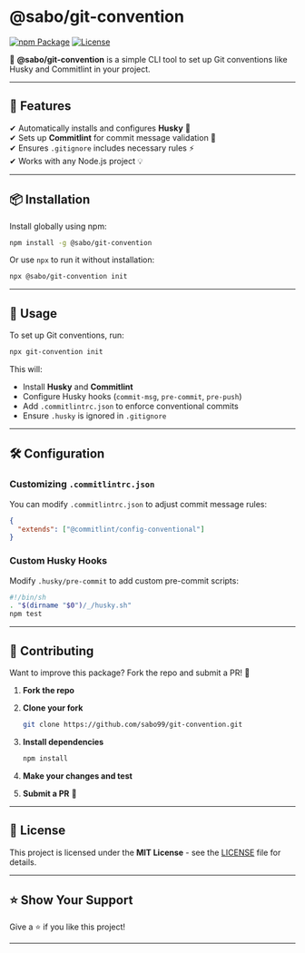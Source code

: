 # @sabo/git-convention

[![npm Package](https://img.shields.io/npm/v/@sabo/git-convention?color=blue&style=flat-square)](https://www.npmjs.org/package/@sabo/git-convention)
[![License](https://img.shields.io/npm/l/@sabo/git-convention.svg)](https://github.com/sabo99/git-convention/blob/master/LICENSE)

🚀 **@sabo/git-convention** is a simple CLI tool to set up Git conventions like Husky and Commitlint in your project.

---

## 📌 Features

✔ Automatically installs and configures **Husky** 🐶  
✔ Sets up **Commitlint** for commit message validation 📝  
✔ Ensures `.gitignore` includes necessary rules ⚡  
✔ Works with any Node.js project 💡  

---

## 📦 Installation

Install globally using npm:

```sh
npm install -g @sabo/git-convention
```

Or use `npx` to run it without installation:

```sh
npx @sabo/git-convention init
```

---

## 🚀 Usage

To set up Git conventions, run:

```sh
npx git-convention init
```

This will:

- Install **Husky** and **Commitlint**
- Configure Husky hooks (`commit-msg`, `pre-commit`, `pre-push`)
- Add `.commitlintrc.json` to enforce conventional commits
- Ensure `.husky` is ignored in `.gitignore`

---

## 🛠 Configuration

### Customizing `.commitlintrc.json`

You can modify `.commitlintrc.json` to adjust commit message rules:

```json
{
  "extends": ["@commitlint/config-conventional"]
}
```

### Custom Husky Hooks

Modify `.husky/pre-commit` to add custom pre-commit scripts:

```sh
#!/bin/sh
. "$(dirname "$0")/_/husky.sh"
npm test
```

---

## 🤝 Contributing

Want to improve this package? Fork the repo and submit a PR! 🎉

1. **Fork the repo**
2. **Clone your fork**

   ```sh
   git clone https://github.com/sabo99/git-convention.git
   ```

3. **Install dependencies**

   ```sh
   npm install
   ```

4. **Make your changes and test**
5. **Submit a PR** 🚀

---

## 📝 License

This project is licensed under the **MIT License** - see the [LICENSE](LICENSE) file for details.

---

## ⭐ Show Your Support

Give a ⭐ if you like this project!

---
